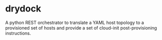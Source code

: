 # drydock
A python REST orchestrator to translate a YAML host topology to a provisioned set of hosts and provide a set of cloud-init post-provisioning instructions.

